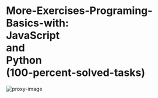# More-Exercises-Programing-Basics-with:<br/>JavaScript<br/>and<br/>Python<br/>(100-percent-solved-tasks)
![proxy-image](https://user-images.githubusercontent.com/51271834/101301243-e078af00-3840-11eb-841c-2918a04a8b77.jpeg)
